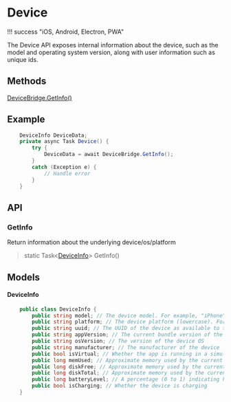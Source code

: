 # Device

!!! success "iOS, Android, Electron, PWA"

The Device API exposes internal information about the device, such as the model and operating system version, along with user information such as unique ids.

## Methods

[DeviceBridge.GetInfo()](#getinfo)

## Example

```c#
    DeviceInfo DeviceData;
    private async Task Device() {
        try {
            DeviceData = await DeviceBridge.GetInfo();
        }
        catch (Exception e) {
            // Handle error
        }
    }
```

## API

### GetInfo

Return information about the underlying device/os/platform

> static Task&lt;[DeviceInfo](#deviceinfo)&gt; GetInfo()

## Models

#### DeviceInfo

```c#
    public class DeviceInfo {
        public string model; // The device model. For example, "iPhone"
        public string platform; // The device platform (lowercase). For example, "ios", "android", or "web"
        public string uuid; // The UUID of the device as available to the app. This identifier may change on modern mobile platforms that only allow per-app install UUIDs.
        public string appVersion; // The current bundle version of the app
        public string osVersion; // The version of the device OS
        public string manufacturer; // The manufacturer of the device
        public bool isVirtual; // Whether the app is running in a simulator/emulator
        public long memUsed; // Approximate memory used by the current app, in bytes. Divide by 1048576 to get the number of MBs used.
        public long diskFree; // Approximate memory used by the current app, in bytes. Divide by 1048576 to get the number of MBs used.
        public long diskTotal; // Approximate memory used by the current app, in bytes. Divide by 1048576 to get the number of MBs used.
        public long batteryLevel; // A percentage (0 to 1) indicating how much the battery is charged
        public bool isCharging; // Whether the device is charging
    }
```